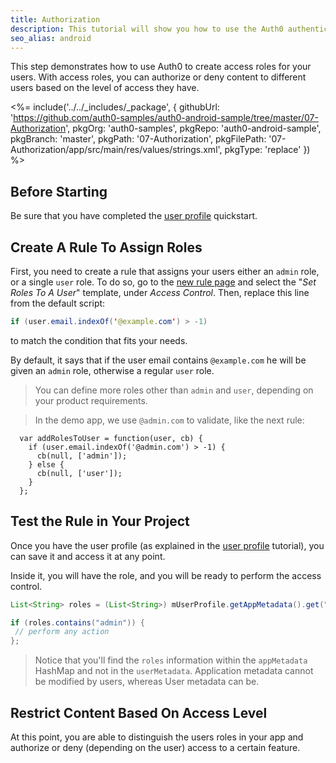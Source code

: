 ```yaml
---
title: Authorization
description: This tutorial will show you how to use the Auth0 authentication API in your Android project to create a custom login screen.
seo_alias: android
---
```


This step demonstrates how to use Auth0 to create access roles for your users. With access roles, you can authorize or deny content to different users based on the level of access they have.

<%= include('../../_includes/_package', {
  githubUrl: 'https://github.com/auth0-samples/auth0-android-sample/tree/master/07-Authorization',
  pkgOrg: 'auth0-samples',
  pkgRepo: 'auth0-android-sample',
  pkgBranch: 'master',
  pkgPath: '07-Authorization',
  pkgFilePath: '07-Authorization/app/src/main/res/values/strings.xml',
  pkgType: 'replace'
}) %>

## Before Starting

Be sure that you have completed the [user profile](04-user-profile) quickstart.

## Create A Rule To Assign Roles

First, you need to create a rule that assigns your users either an `admin` role, or a single `user` role. To do so, go to the [new rule page](${manage_url}/#/rules/new) and select the "*Set Roles To A User*" template, under *Access Control*. Then, replace this line from the default script:

```java
if (user.email.indexOf('@example.com') > -1)
```
to match the condition that fits your needs.

By default, it says that if the user email contains `@example.com` he will be given an `admin` role, otherwise a regular `user` role.

> You can define more roles other than `admin` and `user`, depending on your product requirements.

> In the demo app, we use `@admin.com` to validate, like the next rule:

```
  var addRolesToUser = function(user, cb) {
    if (user.email.indexOf('@admin.com') > -1) {
      cb(null, ['admin']);
    } else {
      cb(null, ['user']);
    }
  };
```

## Test the Rule in Your Project

Once you have the user profile (as explained in the [user profile](04-user-profile) tutorial), you can save it and access it at any point.

Inside it, you will have the role, and you will be ready to perform the access control.

```java
List<String> roles = (List<String>) mUserProfile.getAppMetadata().get("roles");

if (roles.contains("admin")) {
 // perform any action
};
```

> Notice that you'll find the `roles` information within the `appMetadata` HashMap and not in the `userMetadata`. Application metadata cannot be modified by users, whereas User metadata can be.

## Restrict Content Based On Access Level

At this point, you are able to distinguish the users roles in your app and authorize or deny (depending on the user) access to a certain feature.
